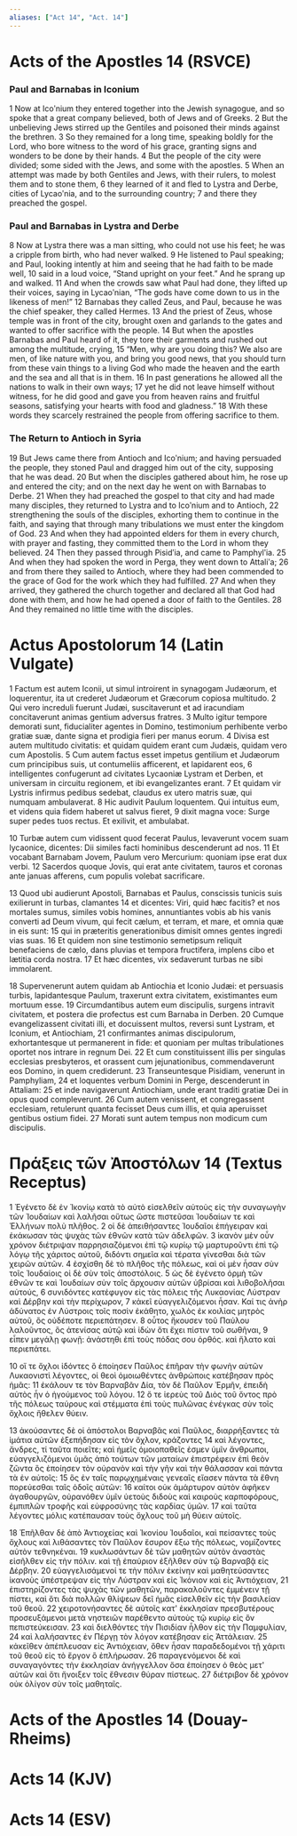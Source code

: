 ```yaml
---
aliases: ["Act 14", "Act. 14"]
---
```



# Acts of the Apostles 14 (RSVCE)

### Paul and Barnabas in Iconium
1 Now at Icoʹnium they entered together into the Jewish synagogue, and so spoke that a great company believed, both of Jews and of Greeks.
2 But the unbelieving Jews stirred up the Gentiles and poisoned their minds against the brethren.
3 So they remained for a long time, speaking boldly for the Lord, who bore witness to the word of his grace, granting signs and wonders to be done by their hands.
4 But the people of the city were divided; some sided with the Jews, and some with the apostles.
5 When an attempt was made by both Gentiles and Jews, with their rulers, to molest them and to stone them,
6 they learned of it and fled to Lystra and Derbe, cities of Lycaoʹnia, and to the surrounding country;
7 and there they preached the gospel.
### Paul and Barnabas in Lystra and Derbe
8 Now at Lystra there was a man sitting, who could not use his feet; he was a cripple from birth, who had never walked.
9 He listened to Paul speaking; and Paul, looking intently at him and seeing that he had faith to be made well,
10 said in a loud voice, “Stand upright on your feet.” And he sprang up and walked.
11 And when the crowds saw what Paul had done, they lifted up their voices, saying in Lycaoʹnian, “The gods have come down to us in the likeness of men!”
12 Barnabas they called Zeus, and Paul, because he was the chief speaker, they called Hermes.
13 And the priest of Zeus, whose temple was in front of the city, brought oxen and garlands to the gates and wanted to offer sacrifice with the people.
14 But when the apostles Barnabas and Paul heard of it, they tore their garments and rushed out among the multitude, crying,
15 “Men, why are you doing this? We also are men, of like nature with you, and bring you good news, that you should turn from these vain things to a living God who made the heaven and the earth and the sea and all that is in them.
16 In past generations he allowed all the nations to walk in their own ways;
17 yet he did not leave himself without witness, for he did good and gave you from heaven rains and fruitful seasons, satisfying your hearts with food and gladness.”
18 With these words they scarcely restrained the people from offering sacrifice to them.
### The Return to Antioch in Syria
19 But Jews came there from Antioch and Icoʹnium; and having persuaded the people, they stoned Paul and dragged him out of the city, supposing that he was dead.
20 But when the disciples gathered about him, he rose up and entered the city; and on the next day he went on with Barnabas to Derbe.
21 When they had preached the gospel to that city and had made many disciples, they returned to Lystra and to Icoʹnium and to Antioch,
22 strengthening the souls of the disciples, exhorting them to continue in the faith, and saying that through many tribulations we must enter the kingdom of God.
23 And when they had appointed elders for them in every church, with prayer and fasting, they committed them to the Lord in whom they believed.
24 Then they passed through Pisidʹia, and came to Pamphylʹia.
25 And when they had spoken the word in Perga, they went down to Attaliʹa;
26 and from there they sailed to Antioch, where they had been commended to the grace of God for the work which they had fulfilled.
27 And when they arrived, they gathered the church together and declared all that God had done with them, and how he had opened a door of faith to the Gentiles.
28 And they remained no little time with the disciples.


# Actus Apostolorum 14 (Latin Vulgate)

1 Factum est autem Iconii, ut simul introirent in synagogam Judæorum, et loquerentur, ita ut crederet Judæorum et Græcorum copiosa multitudo.
2 Qui vero increduli fuerunt Judæi, suscitaverunt et ad iracundiam concitaverunt animas gentium adversus fratres.
3 Multo igitur tempore demorati sunt, fiducialiter agentes in Domino, testimonium perhibente verbo gratiæ suæ, dante signa et prodigia fieri per manus eorum.
4 Divisa est autem multitudo civitatis: et quidam quidem erant cum Judæis, quidam vero cum Apostolis.
5 Cum autem factus esset impetus gentilium et Judæorum cum principibus suis, ut contumeliis afficerent, et lapidarent eos,
6 intelligentes confugerunt ad civitates Lycaoniæ Lystram et Derben, et universam in circuitu regionem, et ibi evangelizantes erant.
7 Et quidam vir Lystris infirmus pedibus sedebat, claudus ex utero matris suæ, qui numquam ambulaverat.
8 Hic audivit Paulum loquentem. Qui intuitus eum, et videns quia fidem haberet ut salvus fieret,
9 dixit magna voce: Surge super pedes tuos rectus. Et exilivit, et ambulabat.

10 Turbæ autem cum vidissent quod fecerat Paulus, levaverunt vocem suam lycaonice, dicentes: Dii similes facti hominibus descenderunt ad nos.
11 Et vocabant Barnabam Jovem, Paulum vero Mercurium: quoniam ipse erat dux verbi.
12 Sacerdos quoque Jovis, qui erat ante civitatem, tauros et coronas ante januas afferens, cum populis volebat sacrificare.

13 Quod ubi audierunt Apostoli, Barnabas et Paulus, conscissis tunicis suis exilierunt in turbas, clamantes
14 et dicentes: Viri, quid hæc facitis? et nos mortales sumus, similes vobis homines, annuntiantes vobis ab his vanis converti ad Deum vivum, qui fecit cælum, et terram, et mare, et omnia quæ in eis sunt:
15 qui in præteritis generationibus dimisit omnes gentes ingredi vias suas.
16 Et quidem non sine testimonio semetipsum reliquit benefaciens de cælo, dans pluvias et tempora fructifera, implens cibo et lætitia corda nostra.
17 Et hæc dicentes, vix sedaverunt turbas ne sibi immolarent.

18 Supervenerunt autem quidam ab Antiochia et Iconio Judæi: et persuasis turbis, lapidantesque Paulum, traxerunt extra civitatem, existimantes eum mortuum esse.
19 Circumdantibus autem eum discipulis, surgens intravit civitatem, et postera die profectus est cum Barnaba in Derben.
20 Cumque evangelizassent civitati illi, et docuissent multos, reversi sunt Lystram, et Iconium, et Antiochiam,
21 confirmantes animas discipulorum, exhortantesque ut permanerent in fide: et quoniam per multas tribulationes oportet nos intrare in regnum Dei.
22 Et cum constituissent illis per singulas ecclesias presbyteros, et orassent cum jejunationibus, commendaverunt eos Domino, in quem crediderunt.
23 Transeuntesque Pisidiam, venerunt in Pamphyliam,
24 et loquentes verbum Domini in Perge, descenderunt in Attaliam:
25 et inde navigaverunt Antiochiam, unde erant traditi gratiæ Dei in opus quod compleverunt.
26 Cum autem venissent, et congregassent ecclesiam, retulerunt quanta fecisset Deus cum illis, et quia aperuisset gentibus ostium fidei.
27 Morati sunt autem tempus non modicum cum discipulis.


# Πράξεις τῶν Ἀποστόλων 14 (Textus Receptus)

1 Ἐγένετο δὲ ἐν Ἰκονίῳ κατὰ τὸ αὐτὸ εἰσελθεῖν αὐτοὺς εἰς τὴν συναγωγὴν τῶν Ἰουδαίων καὶ λαλῆσαι οὕτως ὥστε πιστεῦσαι Ἰουδαίων τε καὶ Ἑλλήνων πολὺ πλῆθος.
2 οἱ δὲ ἀπειθήσαντες Ἰουδαῖοι ἐπήγειραν καὶ ἐκάκωσαν τὰς ψυχὰς τῶν ἐθνῶν κατὰ τῶν ἀδελφῶν.
3 ἱκανὸν μὲν οὖν χρόνον διέτριψαν παρρησιαζόμενοι ἐπὶ τῷ κυρίῳ τῷ μαρτυροῦντι ἐπὶ τῷ λόγῳ τῆς χάριτος αὐτοῦ, διδόντι σημεῖα καὶ τέρατα γίνεσθαι διὰ τῶν χειρῶν αὐτῶν.
4 ἐσχίσθη δὲ τὸ πλῆθος τῆς πόλεως, καὶ οἱ μὲν ἦσαν σὺν τοῖς Ἰουδαίοις οἱ δὲ σὺν τοῖς ἀποστόλοις.
5 ὡς δὲ ἐγένετο ὁρμὴ τῶν ἐθνῶν τε καὶ Ἰουδαίων σὺν τοῖς ἄρχουσιν αὐτῶν ὑβρίσαι καὶ λιθοβολῆσαι αὐτούς,
6 συνιδόντες κατέφυγον εἰς τὰς πόλεις τῆς Λυκαονίας Λύστραν καὶ Δέρβην καὶ τὴν περίχωρον,
7 κἀκεῖ εὐαγγελιζόμενοι ἦσαν. Καί τις ἀνὴρ ἀδύνατος ἐν Λύστροις τοῖς ποσὶν ἐκάθητο, χωλὸς ἐκ κοιλίας μητρὸς αὐτοῦ, ὃς οὐδέποτε περιεπάτησεν.
8 οὗτος ἤκουσεν τοῦ Παύλου λαλοῦντος, ὃς ἀτενίσας αὐτῷ καὶ ἰδὼν ὅτι ἔχει πίστιν τοῦ σωθῆναι,
9 εἶπεν μεγάλῃ φωνῇ: ἀνάστηθι ἐπὶ τοὺς πόδας σου ὀρθός. καὶ ἥλατο καὶ περιεπάτει.

10 οἵ τε ὄχλοι ἰδόντες ὃ ἐποίησεν Παῦλος ἐπῆραν τὴν φωνὴν αὐτῶν Λυκαονιστὶ λέγοντες, οἱ θεοὶ ὁμοιωθέντες ἀνθρώποις κατέβησαν πρὸς ἡμᾶς:
11 ἐκάλουν τε τὸν Βαρναβᾶν Δία, τὸν δὲ Παῦλον Ἑρμῆν, ἐπειδὴ αὐτὸς ἦν ὁ ἡγούμενος τοῦ λόγου.
12 ὅ τε ἱερεὺς τοῦ Διὸς τοῦ ὄντος πρὸ τῆς πόλεως ταύρους καὶ στέμματα ἐπὶ τοὺς πυλῶνας ἐνέγκας σὺν τοῖς ὄχλοις ἤθελεν θύειν.

13 ἀκούσαντες δὲ οἱ ἀπόστολοι Βαρναβᾶς καὶ Παῦλος, διαρρήξαντες τὰ ἱμάτια αὐτῶν ἐξεπήδησαν εἰς τὸν ὄχλον, κράζοντες
14 καὶ λέγοντες, ἄνδρες, τί ταῦτα ποιεῖτε; καὶ ἡμεῖς ὁμοιοπαθεῖς ἐσμεν ὑμῖν ἄνθρωποι, εὐαγγελιζόμενοι ὑμᾶς ἀπὸ τούτων τῶν ματαίων ἐπιστρέφειν ἐπὶ θεὸν ζῶντα ὃς ἐποίησεν τὸν οὐρανὸν καὶ τὴν γῆν καὶ τὴν θάλασσαν καὶ πάντα τὰ ἐν αὐτοῖς:
15 ὃς ἐν ταῖς παρῳχημέναις γενεαῖς εἴασεν πάντα τὰ ἔθνη πορεύεσθαι ταῖς ὁδοῖς αὐτῶν:
16 καίτοι οὐκ ἀμάρτυρον αὐτὸν ἀφῆκεν ἀγαθουργῶν, οὐρανόθεν ὑμῖν ὑετοὺς διδοὺς καὶ καιροὺς καρποφόρους, ἐμπιπλῶν τροφῆς καὶ εὐφροσύνης τὰς καρδίας ὑμῶν.
17 καὶ ταῦτα λέγοντες μόλις κατέπαυσαν τοὺς ὄχλους τοῦ μὴ θύειν αὐτοῖς.

18 Ἐπῆλθαν δὲ ἀπὸ Ἀντιοχείας καὶ Ἰκονίου Ἰουδαῖοι, καὶ πείσαντες τοὺς ὄχλους καὶ λιθάσαντες τὸν Παῦλον ἔσυρον ἔξω τῆς πόλεως, νομίζοντες αὐτὸν τεθνηκέναι.
19 κυκλωσάντων δὲ τῶν μαθητῶν αὐτὸν ἀναστὰς εἰσῆλθεν εἰς τὴν πόλιν. καὶ τῇ ἐπαύριον ἐξῆλθεν σὺν τῷ Βαρναβᾷ εἰς Δέρβην.
20 εὐαγγελισάμενοί τε τὴν πόλιν ἐκείνην καὶ μαθητεύσαντες ἱκανοὺς ὑπέστρεψαν εἰς τὴν Λύστραν καὶ εἰς Ἰκόνιον καὶ εἰς Ἀντιόχειαν,
21 ἐπιστηρίζοντες τὰς ψυχὰς τῶν μαθητῶν, παρακαλοῦντες ἐμμένειν τῇ πίστει, καὶ ὅτι διὰ πολλῶν θλίψεων δεῖ ἡμᾶς εἰσελθεῖν εἰς τὴν βασιλείαν τοῦ θεοῦ.
22 χειροτονήσαντες δὲ αὐτοῖς κατ' ἐκκλησίαν πρεσβυτέρους προσευξάμενοι μετὰ νηστειῶν παρέθεντο αὐτοὺς τῷ κυρίῳ εἰς ὃν πεπιστεύκεισαν.
23 καὶ διελθόντες τὴν Πισιδίαν ἦλθον εἰς τὴν Παμφυλίαν,
24 καὶ λαλήσαντες ἐν Πέργῃ τὸν λόγον κατέβησαν εἰς Ἀττάλειαν.
25 κἀκεῖθεν ἀπέπλευσαν εἰς Ἀντιόχειαν, ὅθεν ἦσαν παραδεδομένοι τῇ χάριτι τοῦ θεοῦ εἰς τὸ ἔργον ὃ ἐπλήρωσαν.
26 παραγενόμενοι δὲ καὶ συναγαγόντες τὴν ἐκκλησίαν ἀνήγγελλον ὅσα ἐποίησεν ὁ θεὸς μετ' αὐτῶν καὶ ὅτι ἤνοιξεν τοῖς ἔθνεσιν θύραν πίστεως.
27 διέτριβον δὲ χρόνον οὐκ ὀλίγον σὺν τοῖς μαθηταῖς.


# Acts of the Apostles 14 (Douay-Rheims)


# Acts 14 (KJV)


# Acts 14 (ESV)


